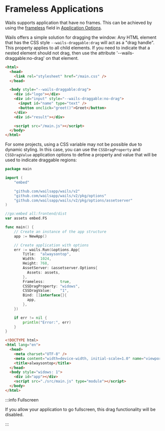 # Frameless Applications

Wails supports application that have no frames. This can be achieved by using the [frameless](../reference/options.mdx#frameless)
field in [Application Options](../reference/options.mdx#application-options).

Wails offers a simple solution for dragging the window: Any HTML element that has the CSS style `--wails-draggable:drag` will
act as a "drag handle". This property applies to all child elements. If you need to indicate that a nested element
should not drag, then use the attribute '--wails-draggable:no-drag' on that element.

```html
<html>
  <head>
    <link rel="stylesheet" href="/main.css" />
  </head>

  <body style="--wails-draggable:drag">
    <div id="logo"></div>
    <div id="input" style="--wails-draggable:no-drag">
      <input id="name" type="text" />
      <button onclick="greet()">Greet</button>
    </div>
    <div id="result"></div>

    <script src="/main.js"></script>
  </body>
</html>
```

For some projects, using a CSS variable may not be possible due to dynamic styling. In this case, you can use the
`CSSDragProperty` and `CSSDragValue` application options to define a property and value that will be used to indicate
draggable regions:

```go title=main.go
package main

import (
    "embed"

    "github.com/wailsapp/wails/v2"
    "github.com/wailsapp/wails/v2/pkg/options"
    "github.com/wailsapp/wails/v2/pkg/options/assetserver"
)

//go:embed all:frontend/dist
var assets embed.FS

func main() {
    // Create an instance of the app structure
    app := NewApp()

    // Create application with options
    err := wails.Run(&options.App{
        Title:  "alwaysontop",
        Width:  1024,
        Height: 768,
        AssetServer: &assetserver.Options{
          Assets: assets,
        },
        Frameless:       true,
        CSSDragProperty: "widows",
        CSSDragValue:    "1",
        Bind: []interface{}{
          app,
        },
    })

    if err != nil {
        println("Error:", err)
    }
}
```

```html title=index.html
<!DOCTYPE html>
<html lang="en">
  <head>
    <meta charset="UTF-8" />
    <meta content="width=device-width, initial-scale=1.0" name="viewport" />
    <title>alwaysontop</title>
  </head>
  <body style="widows: 1">
    <div id="app"></div>
    <script src="./src/main.js" type="module"></script>
  </body>
</html>
```

:::info Fullscreen

If you allow your application to go fullscreen, this drag functionality will be disabled.

:::